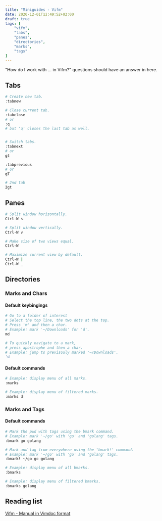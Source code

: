 ```yaml
---
title: "Miniguides - Vifm"
date: 2020-12-01T12:49:52+02:00
draft: true
tags: [
    "vifm",
    "tabs",
    "panes",
    "directories",
    "marks",
    "tags"
]
---
```


"How do I work with ... in Vifm?" questions should have an answer in here.
<!--more-->

## Tabs

```sh
# Create new tab.
:tabnew

# Close current tab.
:tabclose
# or
:q
# but 'q' closes the last tab as well.


# Switch tabs.
:tabnext
# or
gt

:tabprevious
# or
gT

# 2nd tab
2gt
```

## Panes

```sh
# Split window horizontally.
Ctrl-W s

# Split window vertically.
Ctrl-W v

# Make size of two views equal.
Ctrl-W 

# Maximize current view by default.
Ctrl-W | 
Ctrl-W _ 
```

## Directories

### Marks and Chars

#### Default keybingings

```sh
# Go to a folder of interest
# Select the top line, the two dots at the top.
# Press 'm' and then a char.
# Example: mark '~/Downloads' for 'd'.
md

# To quickly navigate to a mark,
# press apostrophe and then a char.
# Example: jump to previsouly marked '~/Downloads'.
'd
```

#### Default commands

```sh
# Example: display menu of all marks.
:marks

# Example: display menu of filtered marks.
:marks d
```


### Marks and Tags

#### Default commands

```sh
# Mark the pwd with tags using the bmark command.
# Example: mark '~/go' with 'go' and 'golang' tags. 
:bmark go golang

# Mark and tag from everywhere using the 'bmark!' command.
# Example: mark '~/go' with 'go' and 'golang' tags.
:bmark! ~/go go golang

# Example: display menu of all bmarks.
:bmarks

# Example: display menu of filtered bmarks.
:bmarks golang
```

## Reading list

[Vifm - Manual in Vimdoc format](https://vifm.info/vimdoc.shtml)


